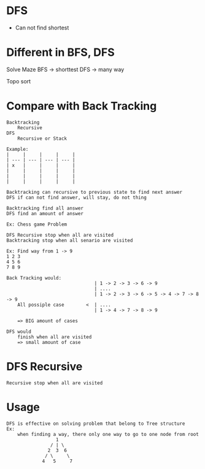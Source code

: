 # DFS
 - Can not find shortest

# Different in BFS, DFS

Solve Maze
    BFS -> shorttest
    DFS -> many way

Topo sort

# Compare with Back Tracking
    Backtracking
        Recursive
    DFS
        Recursive or Stack
    
    Example:
    |     |     |     |     |
    | --- | --- | --- | --- |
    | x   |     |     |     |
    |     |     |     |     |
    |     |     |     |     |
    |     |     |     |     |

    Backtracking can recursive to previous state to find next answer
    DFS if can not find answer, will stay, do not thing

    Backtracking find all answer
    DFS find an amount of answer

    Ex: Chess game Problem

    DFS Recursive stop when all are visited
    Backtracking stop when all senario are visited

    Ex: Find way from 1 -> 9
    1 2 3
    4 5 6
    7 8 9

    Back Tracking would:
                                    | 1 -> 2 -> 3 -> 6 -> 9 
                                    | ....
                                    | 1 -> 2 -> 3 -> 6 -> 5 -> 4 -> 7 -> 8 -> 9
        All possiple case        <  | ....
                                    | 1 -> 4 -> 7 -> 8 -> 9

        => BIG amount of cases
    
    DFS would
        finish when all are visited
        => small amount of case


# DFS Recursive
    Recursive stop when all are visited

# Usage
    DFS is effective on solving problem that belong to Tree structure
    Ex:
        when finding a way, there only one way to go to one node from root  
                      1               
                    / | \             
                   2  3  6           
                  / \     \           
                 4   5     7       
                                     